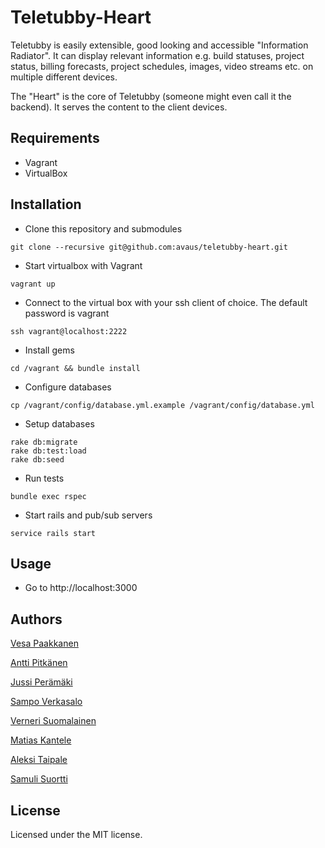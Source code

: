 Teletubby-Heart
===============

Teletubby is easily extensible, good looking and accessible "Information Radiator". It can display relevant information e.g. build statuses, project status, billing forecasts, project schedules, images, video streams etc. on multiple different devices.

The "Heart" is the core of Teletubby (someone might even call it the backend). It serves the content to the client devices.

Requirements
------------

* Vagrant
* VirtualBox

Installation
------------

* Clone this repository and submodules
```
git clone --recursive git@github.com:avaus/teletubby-heart.git
```

* Start virtualbox with Vagrant
```
vagrant up
```

* Connect to the virtual box with your ssh client of choice. The default password is vagrant
```
ssh vagrant@localhost:2222
```

* Install gems
```
cd /vagrant && bundle install
```

* Configure databases
```
cp /vagrant/config/database.yml.example /vagrant/config/database.yml
```

* Setup databases
```
rake db:migrate
rake db:test:load
rake db:seed
```

* Run tests
```
bundle exec rspec
```

* Start rails and pub/sub servers
```
service rails start
```

Usage
-----

* Go to http://localhost:3000


Authors
-------

[Vesa Paakkanen](https://github.com/Dige)

[Antti Pitkänen](https://github.com/anttipitkanen)

[Jussi Perämäki](https://github.com/jperamak)

[Sampo Verkasalo](https://github.com/RedBulli)

[Verneri Suomalainen](https://github.com/Khoba)

[Matias Kantele](https://github.com/matiisi)

[Aleksi Taipale](https://github.com/aleksita)

[Samuli Suortti](https://github.com/Smulis)

License
-------

Licensed under the MIT license.
